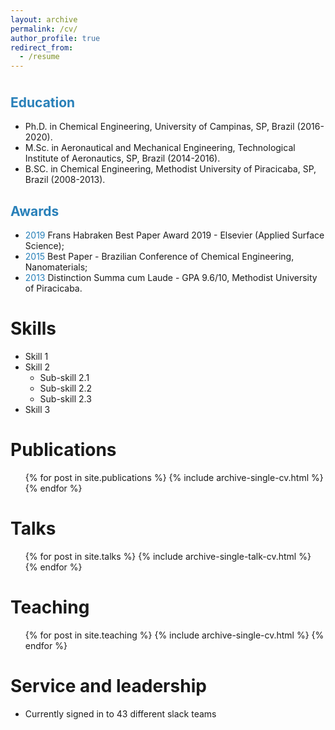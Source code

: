 ```yaml
---
layout: archive
permalink: /cv/
author_profile: true
redirect_from:
  - /resume
---
```


<p style="margin-bottom:1cm;"></p>


<p style="margin-bottom:1cm;"></p>
<h2>
<font color="#2980b9">Education</font>
</h2>

* Ph.D. in Chemical Engineering, University of Campinas, SP, Brazil (2016-2020).
* M.Sc. in Aeronautical and Mechanical Engineering, Technological Institute of 
Aeronautics, SP, Brazil (2014-2016).
* B.SC. in Chemical Engineering, Methodist University of Piracicaba, SP, Brazil (2008-2013). 

<h2>
<font color="#2980b9">Awards</font>
</h2>

* <font color="#2980b9">2019</font> Frans Habraken Best Paper Award 2019 - Elsevier (Applied Surface Science);
* <font color="#2980b9">2015</font> Best Paper - Brazilian Conference of Chemical Engineering, Nanomaterials;
* <font color="#2980b9">2013</font> Distinction Summa cum Laude - GPA 9.6/10, Methodist University of Piracicaba.

  
Skills
======
* Skill 1
* Skill 2
  * Sub-skill 2.1
  * Sub-skill 2.2
  * Sub-skill 2.3
* Skill 3

Publications
======
  <ul>{% for post in site.publications %}
    {% include archive-single-cv.html %}
  {% endfor %}</ul>
  
Talks
======
  <ul>{% for post in site.talks %}
    {% include archive-single-talk-cv.html %}
  {% endfor %}</ul>
  
Teaching
======
  <ul>{% for post in site.teaching %}
    {% include archive-single-cv.html %}
  {% endfor %}</ul>
  
Service and leadership
======
* Currently signed in to 43 different slack teams
